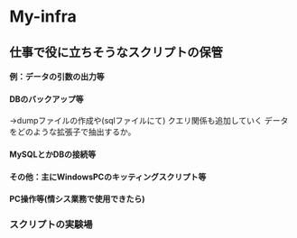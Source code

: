 # My-infra

## 仕事で役に立ちそうなスクリプトの保管

#### 例：データの引数の出力等

#### DBのバックアップ等
→dumpファイルの作成や(sqlファイルにて)
クエリ関係も追加していく
データをどのような拡張子で抽出するか。

####  MySQLとかDBの接続等

#### その他：主にWindowsPCのキッティングスクリプト等

#### PC操作等(情シス業務で使用できたら)

### スクリプトの実験場

